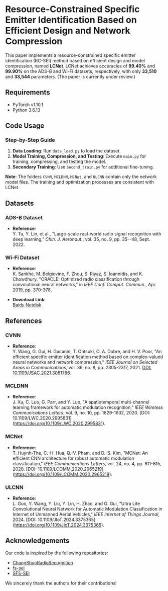 # Resource-Constrained Specific Emitter Identification Based on Efficient Design and Network Compression

This paper implements a resource-constrained specific emitter identification (RC-SEI) method based on efficient design and model compression, named **LCNet**. LCNet achieves accuracies of **99.40%** and **99.90%** on the ADS-B and Wi-Fi datasets, respectively, with only **33,510** and **33,544** parameters. (The paper is currently under review.)

## Requirements

- PyTorch v1.10.1
- Python 3.6.13

## Code Usage

### Step-by-Step Guide

1. **Data Loading**: Run `data_load.py` to load the dataset.
2. **Model Training, Compression, and Testing**: Execute `main.py` for training, compressing, and testing the model.
3. **Secondary Training**: Use `Second_train.py` for additional fine-tuning.

**Note**: The folders `CVNN`, `MCLDNN`, `MCNet`, and `ULCNN` contain only the network model files. The training and optimization processes are consistent with LCNet.

## Datasets

### ADS-B Dataset
- **Reference**:  
  Y. Tu, Y. Lin, et al., "Large-scale real-world radio signal recognition with deep learning," *Chin. J. Aeronaut.*, vol. 35, no. 9, pp. 35--48, Sept. 2022.

### Wi-Fi Dataset
- **Reference**:  
  K. Sankhe, M. Belgiovine, F. Zhou, S. Riyaz, S. Ioannidis, and K. Chowdhury, "ORACLE: Optimized radio classification through convolutional neural networks," in *IEEE Conf. Comput. Commun.*, Apr. 2019, pp. 370-378.

- **Download Link**:  
  [Baidu Netdisk](https://pan.baidu.com/s/1uGhslNZtqxzNKR3-S6MvUA?pwd=5u3u)

## References

### CVNN
- **Reference**:  
  Y. Wang, G. Gui, H. Gacanin, T. Ohtsuki, O. A. Dobre, and H. V. Poor, "An efficient specific emitter identification method based on complex-valued neural networks and network compression," *IEEE Journal on Selected Areas in Communications*, vol. 39, no. 8, pp. 2305-2317, 2021. [DOI: 10.1109/JSAC.2021.3081786](https://doi.org/10.1109/JSAC.2021.3081786)[](https://sci-hub.se/10.1109/JSAC.2021.3081786).

### MCLDNN
- **Reference**:  
  J. Xu, C. Luo, G. Parr, and Y. Luo, "A spatiotemporal multi-channel learning framework for automatic modulation recognition," *IEEE Wireless Communications Letters*, vol. 9, no. 10, pp. 1629-1632, 2020. [DOI: 10.1109/LWC.2020.2995831[](https://sci-hub.se/10.1109/LWC.2020.2995831)](https://doi.org/10.1109/LWC.2020.2995831).

### MCNet
- **Reference**:  
  T. Huynh-The, C.-H. Hua, Q.-V. Pham, and D.-S. Kim, "MCNet: An efficient CNN architecture for robust automatic modulation classification," *IEEE Communications Letters*, vol. 24, no. 4, pp. 811-815, 2020. [DOI: 10.1109/LCOMM.2020.2965219[](https://sci-hub.se/10.1109/LCOMM.2020.2965219)](https://doi.org/10.1109/LCOMM.2020.2965219).

### ULCNN
- **Reference**:  
  L. Guo, Y. Wang, Y. Liu, Y. Lin, H. Zhao, and G. Gui, "Ultra Lite Convolutional Neural Network for Automatic Modulation Classification in Internet of Unmanned Aerial Vehicles," *IEEE Internet of Things Journal*, 2024. [DOI: 10.1109/JIoT.2024.3375365[](https://sci-hub.se/10.1109/JIoT.2024.3375365)](https://doi.org/10.1109/JIoT.2024.3375365).

## Acknowledgements

Our code is inspired by the following repositories:
- [ChangShuoRadioRecognition](https://github.com/Singingkettle/ChangShuoRadioRecognition)
- [fs-sei](https://github.com/beechburgpiestar/fs-sei)
- [SFS-SEI](https://github.com/sleepeach/SFS-SEI)

We sincerely thank the authors for their contributions!
